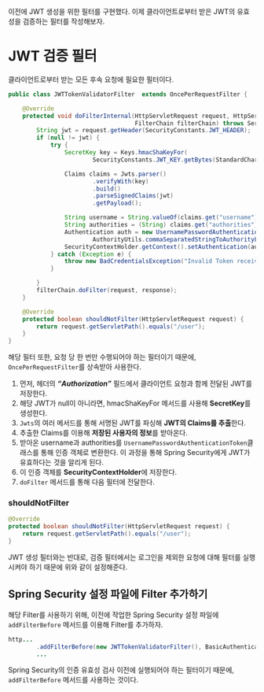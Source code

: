 이전에 JWT 생성을 위한 필터를 구현했다. 이제 클라이언트로부터 받은 JWT의 유효성을 검증하는 필터를 작성해보자.

# JWT 검증 필터

클라이언트로부터 받는 모든 후속 요청에 필요한 필터이다.

```java
public class JWTTokenValidatorFilter  extends OncePerRequestFilter {

    @Override
    protected void doFilterInternal(HttpServletRequest request, HttpServletResponse response,
                                    FilterChain filterChain) throws ServletException, IOException {
        String jwt = request.getHeader(SecurityConstants.JWT_HEADER);
        if (null != jwt) {
            try {
                SecretKey key = Keys.hmacShaKeyFor(
                        SecurityConstants.JWT_KEY.getBytes(StandardCharsets.UTF_8));

                Claims claims = Jwts.parser()
                        .verifyWith(key)
                        .build()
                        .parseSignedClaims(jwt)
                        .getPayload();

                String username = String.valueOf(claims.get("username"));
                String authorities = (String) claims.get("authorities");
                Authentication auth = new UsernamePasswordAuthenticationToken(username, null,
                        AuthorityUtils.commaSeparatedStringToAuthorityList(authorities));
                SecurityContextHolder.getContext().setAuthentication(auth);
            } catch (Exception e) {
                throw new BadCredentialsException("Invalid Token received!");
            }

        }
        filterChain.doFilter(request, response);
    }

    @Override
    protected boolean shouldNotFilter(HttpServletRequest request) {
        return request.getServletPath().equals("/user");
    }
}
```

해당 필터 또한, 요청 당 한 번만 수행되어야 하는 필터이기 때문에, `OncePerRequestFilter`를 상속받아 사용한다.

1. 먼저, 헤더의 ***“Authorization”*** 필드에서 클라이언트 요청과 함께 전달된 JWT를 저장한다.
2. 해당 JWT가 null이 아니라면, hmacShaKeyFor 메서드를 사용해 **SecretKey**를 생성한다.
3. `Jwts`의 여러 메서드를 통해 서명된 JWT를 파싱해 **JWT의 Claims를 추출**한다.
4. 추출한 Claims를 이용해 **저장된 사용자의 정보**를 받아온다.
5. 받아온 username과 authorities를 `UsernamePasswordAuthenticationToken`클래스를 통해 인증 객체로 변환한다. 이 과정을 통해 Spring Security에게 JWT가 유효하다는 것을 알리게 된다.
6. 이 인증 객체를 **SecurityContextHolder**에 저장한다.
7. `doFilter` 메서드를 통해 다음 필터에 전달한다.

### shouldNotFilter

```java
@Override
protected boolean shouldNotFilter(HttpServletRequest request) {
    return request.getServletPath().equals("/user");
}
```

JWT 생성 필터와는 반대로, 검증 필터에서는 로그인을 제외한 요청에 대해 필터를 실행시켜야 하기 때문에 위와 같이 설정해준다.

## Spring Security 설정 파일에 Filter 추가하기

해당 Filter를 사용하기 위해, 이전에 작업한 Spring Security 설정 파일에 `addFilterBefore` 메서드를 이용해 Filter를 추가하자.

```java
http...
		.addFilterBefore(new JWTTokenValidatorFilter(), BasicAuthenticationFilter.class)
		...
```

Spring Security의 인증 유효성 검사 이전에 실행되어야 하는 필터이기 때문에, `addFilterBefore` 메서드를 사용하는 것이다.
